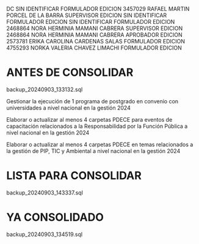 DC
		SIN IDENTIFICAR	FORMULADOR 	EDICION
	3457029	RAFAEL MARTIN PORCEL DE LA BARRA	SUPERVISOR 	EDICION
		SIN IDENTIFICAR	FORMULADOR 	EDICION
		SIN IDENTIFICAR	FORMULADOR 	EDICION
	2468864	NORA HERMINIA MAMANI CABRERA	SUPERVISOR 	EDICION
	2468864	NORA HERMINIA MAMANI CABRERA	APROBADOR 	EDICION
	2573781	ERIKA CAROLINA CARDENAS SALAS	FORMULADOR 	EDICION
	4755293	NORKA VALERIA CHAVEZ LIMACHI	FORMULADOR 	EDICION 
# ANTES DE CONSOLIDAR	
backup_20240903_133132.sql

Gestionar la ejecución de 1 programa de postgrado en convenio con universidades a nivel nacional en la gestión 2024

Elaborar o actualizar al menos 4 carpetas PDECE para eventos de capacitación relacionados a la Responsabilidad por la Función Pública a nivel nacional en la gestión 2024

Elaborar o actualizar al menos 4 carpetas PDECE en temas relacionados a la gestión de PIP, TIC y Ambiental a nivel nacional en la gestión 2024

# LISTA PARA CONSOLIDAR
backup_20240903_143337.sql

# YA CONSOLIDADO
backup_20240903_134519.sql
